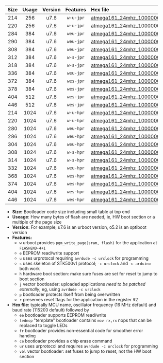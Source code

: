 |Size|Usage|Version|Features|Hex file|
|:-:|:-:|:-:|:-:|:--|
|214|256|u7.6|`w-u-jpr`|[atmega161_24mhz_1000000bps_ur_vbl.hex](https://raw.githubusercontent.com/stefanrueger/urboot/main/atmega161_24mhz_1000000bps_ur_vbl.hex)|
|220|256|u7.6|`w-u-jpr`|[atmega161_24mhz_1000000bps_lednop_ur_vbl.hex](https://raw.githubusercontent.com/stefanrueger/urboot/main/atmega161_24mhz_1000000bps_lednop_ur_vbl.hex)|
|284|384|u7.6|`weu-jpr`|[atmega161_24mhz_1000000bps_ee_ur_vbl.hex](https://raw.githubusercontent.com/stefanrueger/urboot/main/atmega161_24mhz_1000000bps_ee_ur_vbl.hex)|
|290|384|u7.6|`weu-jpr`|[atmega161_24mhz_1000000bps_ee_lednop_ur_vbl.hex](https://raw.githubusercontent.com/stefanrueger/urboot/main/atmega161_24mhz_1000000bps_ee_lednop_ur_vbl.hex)|
|308|384|u7.6|`weu-jpr`|[atmega161_24mhz_1000000bps_ee_lednop_fr_ur_vbl.hex](https://raw.githubusercontent.com/stefanrueger/urboot/main/atmega161_24mhz_1000000bps_ee_lednop_fr_ur_vbl.hex)|
|312|384|u7.6|`w-s-jpr`|[atmega161_24mhz_1000000bps_vbl.hex](https://raw.githubusercontent.com/stefanrueger/urboot/main/atmega161_24mhz_1000000bps_vbl.hex)|
|318|384|u7.6|`w-s-jpr`|[atmega161_24mhz_1000000bps_lednop_vbl.hex](https://raw.githubusercontent.com/stefanrueger/urboot/main/atmega161_24mhz_1000000bps_lednop_vbl.hex)|
|336|384|u7.6|`weu-jpr`|[atmega161_24mhz_1000000bps_ee_lednop_fr_ce_ur_vbl.hex](https://raw.githubusercontent.com/stefanrueger/urboot/main/atmega161_24mhz_1000000bps_ee_lednop_fr_ce_ur_vbl.hex)|
|372|384|u7.6|`wes-jpr`|[atmega161_24mhz_1000000bps_ee_vbl.hex](https://raw.githubusercontent.com/stefanrueger/urboot/main/atmega161_24mhz_1000000bps_ee_vbl.hex)|
|378|384|u7.6|`wes-jpr`|[atmega161_24mhz_1000000bps_ee_lednop_vbl.hex](https://raw.githubusercontent.com/stefanrueger/urboot/main/atmega161_24mhz_1000000bps_ee_lednop_vbl.hex)|
|404|512|u7.6|`wes-jpr`|[atmega161_24mhz_1000000bps_ee_lednop_fr_vbl.hex](https://raw.githubusercontent.com/stefanrueger/urboot/main/atmega161_24mhz_1000000bps_ee_lednop_fr_vbl.hex)|
|446|512|u7.6|`wes-jpr`|[atmega161_24mhz_1000000bps_ee_lednop_fr_ce_vbl.hex](https://raw.githubusercontent.com/stefanrueger/urboot/main/atmega161_24mhz_1000000bps_ee_lednop_fr_ce_vbl.hex)|
|214|1024|u7.6|`w-u-hpr`|[atmega161_24mhz_1000000bps_ur.hex](https://raw.githubusercontent.com/stefanrueger/urboot/main/atmega161_24mhz_1000000bps_ur.hex)|
|220|1024|u7.6|`w-u-hpr`|[atmega161_24mhz_1000000bps_lednop_ur.hex](https://raw.githubusercontent.com/stefanrueger/urboot/main/atmega161_24mhz_1000000bps_lednop_ur.hex)|
|280|1024|u7.6|`weu-hpr`|[atmega161_24mhz_1000000bps_ee_ur.hex](https://raw.githubusercontent.com/stefanrueger/urboot/main/atmega161_24mhz_1000000bps_ee_ur.hex)|
|286|1024|u7.6|`weu-hpr`|[atmega161_24mhz_1000000bps_ee_lednop_ur.hex](https://raw.githubusercontent.com/stefanrueger/urboot/main/atmega161_24mhz_1000000bps_ee_lednop_ur.hex)|
|304|1024|u7.6|`weu-hpr`|[atmega161_24mhz_1000000bps_ee_lednop_fr_ur.hex](https://raw.githubusercontent.com/stefanrueger/urboot/main/atmega161_24mhz_1000000bps_ee_lednop_fr_ur.hex)|
|308|1024|u7.6|`w-s-hpr`|[atmega161_24mhz_1000000bps.hex](https://raw.githubusercontent.com/stefanrueger/urboot/main/atmega161_24mhz_1000000bps.hex)|
|314|1024|u7.6|`w-s-hpr`|[atmega161_24mhz_1000000bps_lednop.hex](https://raw.githubusercontent.com/stefanrueger/urboot/main/atmega161_24mhz_1000000bps_lednop.hex)|
|332|1024|u7.6|`weu-hpr`|[atmega161_24mhz_1000000bps_ee_lednop_fr_ce_ur.hex](https://raw.githubusercontent.com/stefanrueger/urboot/main/atmega161_24mhz_1000000bps_ee_lednop_fr_ce_ur.hex)|
|368|1024|u7.6|`wes-hpr`|[atmega161_24mhz_1000000bps_ee.hex](https://raw.githubusercontent.com/stefanrueger/urboot/main/atmega161_24mhz_1000000bps_ee.hex)|
|374|1024|u7.6|`wes-hpr`|[atmega161_24mhz_1000000bps_ee_lednop.hex](https://raw.githubusercontent.com/stefanrueger/urboot/main/atmega161_24mhz_1000000bps_ee_lednop.hex)|
|404|1024|u7.6|`wes-hpr`|[atmega161_24mhz_1000000bps_ee_lednop_fr.hex](https://raw.githubusercontent.com/stefanrueger/urboot/main/atmega161_24mhz_1000000bps_ee_lednop_fr.hex)|
|446|1024|u7.6|`wes-hpr`|[atmega161_24mhz_1000000bps_ee_lednop_fr_ce.hex](https://raw.githubusercontent.com/stefanrueger/urboot/main/atmega161_24mhz_1000000bps_ee_lednop_fr_ce.hex)|

- **Size:** Bootloader code size including small table at top end
- **Useage:** How many bytes of flash are needed, ie, HW boot section or a multiple of the page size
- **Version:** For example, u7.6 is an urboot version, o5.2 is an optiboot version
- **Features:**
  + `w` urboot provides `pgm_write_page(sram, flash)` for the application at `FLASHEND-4+1`
  + `e` EEPROM read/write support
  + `u` uses urprotocol requiring `avrdude -c urclock` for programming
  + `s` uses skeleton of STK500v1 protocol; `-c urclock` and `-c arduino` both work
  + `h` hardware boot section: make sure fuses are set for reset to jump to boot section
  + `j` vector bootloader: uploaded applications *need to be patched externally*, eg, using `avrdude -c urclock`
  + `p` bootloader protects itself from being overwritten
  + `r` preserves reset flags for the application in the register R2
- **Hex file:** typically MCU name, oscillator frequency (16 MHz default) and baud rate (115200 default) followed by
  + `ee` bootloader supports EEPROM read/write
  + `lednop` "template" bootloader contains `mov rx,rx` nops that can be replaced to toggle LEDs
  + `fr` bootloader provides non-essential code for smoother error handing
  + `ce` bootloader provides a chip erase command
  + `ur` uses urprotocol and requires `avrdude -c urclock` for programming
  + `vbl` vector bootloader: set fuses to jump to reset, not the HW boot section
